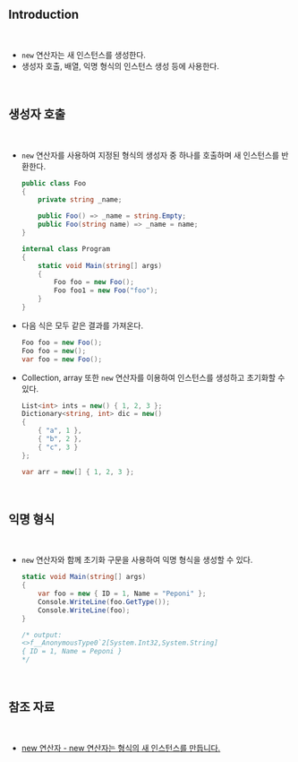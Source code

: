 ## Introduction

<br>

- `new` 연산자는 새 인스턴스를 생성한다.
- 생성자 호출, 배열, 익명 형식의 인스턴스 생성 등에 사용한다.

<br>

## 생성자 호출

<br>

- `new` 연산자를 사용하여 지정된 형식의 생성자 중 하나를 호출하며 새 인스턴스를 반환한다.
    ```cs
    public class Foo
    {
        private string _name;

        public Foo() => _name = string.Empty;
        public Foo(string name) => _name = name;
    }

    internal class Program
    {
        static void Main(string[] args)
        {
            Foo foo = new Foo();
            Foo foo1 = new Foo("foo");
        }
    }
    ```
- 다음 식은 모두 같은 결과를 가져온다.
    ```cs
    Foo foo = new Foo();
    Foo foo = new();
    var foo = new Foo();
    ```
- Collection, array 또한 `new` 연산자를 이용하여 인스턴스를 생성하고 초기화할 수 있다.
    ```cs
    List<int> ints = new() { 1, 2, 3 };
    Dictionary<string, int> dic = new()
    {
        { "a", 1 },
        { "b", 2 },
        { "c", 3 }
    };
    ```
    ```cs
    var arr = new[] { 1, 2, 3 };
    ```

<br>

## 익명 형식

<br>

- `new` 연산자와 함께 초기화 구문을 사용하여 익명 형식을 생성할 수 있다.
    ```cs
    static void Main(string[] args)
    {
        var foo = new { ID = 1, Name = "Peponi" };
        Console.WriteLine(foo.GetType());
        Console.WriteLine(foo);
    }

    /* output:
    <>f__AnonymousType0`2[System.Int32,System.String]
    { ID = 1, Name = Peponi }
    */
    ```

<br>

## 참조 자료

<br>

- [new 연산자 - new 연산자는 형식의 새 인스턴스를 만듭니다.](https://learn.microsoft.com/ko-kr/dotnet/csharp/language-reference/operators/new-operator)